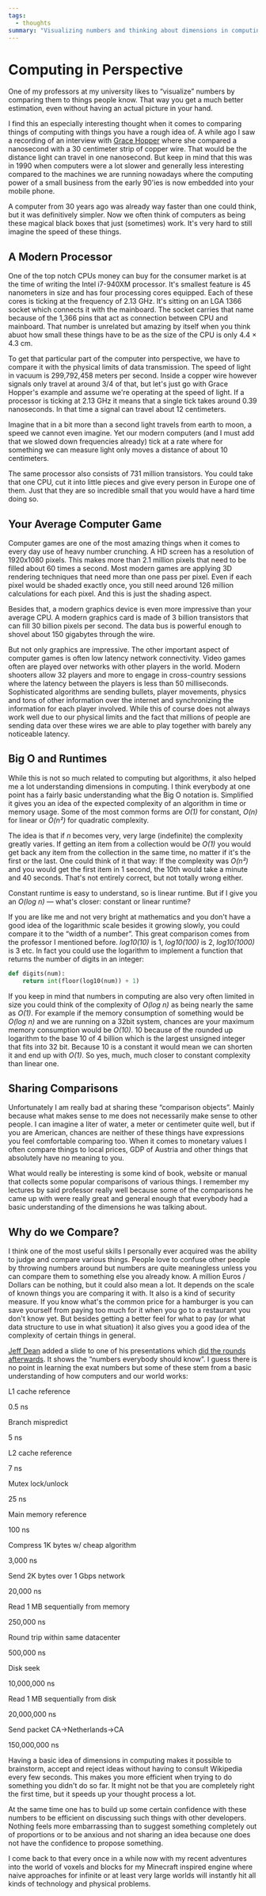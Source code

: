 ```yaml
---
tags:
  - thoughts
summary: "Visualizing numbers and thinking about dimensions in computing."
---
```


# Computing in Perspective

One of my professors at my university likes to “visualize” numbers by
comparing them to things people know.  That way you get a much better
estimation, even without having an actual picture in your hand.

I find this an especially interesting thought when it comes to comparing
things of computing with things you have a rough idea of.  A while ago I
saw a recording of an interview with [Grace Hopper](http://en.wikipedia.org/wiki/Grace_Hopper) where she compared a
nanosecond with a 30 centimeter strip of copper wire.  That would be the
distance light can travel in one nanosecond.  But keep in mind that this
was in 1990 when computers were a lot slower and generally less
interesting compared to the machines we are running nowadays where the
computing power of a small business from the early 90'ies is now embedded
into your mobile phone.

A computer from 30 years ago was already way faster than one could think,
but it was definitively simpler.  Now we often think of computers as being
these magical black boxes that just (sometimes) work.  It's very hard to
still imagine the speed of these things.

## A Modern Processor

One of the top notch CPUs money can buy for the consumer market is at the
time of writing the Intel i7-940XM processor.  It's smallest feature is 45
nanometers in size and has four processing cores equipped.  Each of these
cores is ticking at the frequency of 2.13 GHz.  It's sitting on an LGA
1366 socket which connects it with the mainboard.  The socket carries that
name because of the 1,366 pins that act as connection between CPU and
mainboard.  That number is unrelated but amazing by itself when you think
abuot how small these things have to be as the size of the CPU is only
4.4 × 4.3 cm.

To get that particular part of the computer into perspective, we have to
compare it with the physical limits of data transmission.  The speed of
light in vacuum is 299,792,458 meters per second.  Inside a copper wire
however signals only travel at around 3/4 of that, but let's just go with
Grace Hopper's example and assume we're operating at the speed of light.
If a processor is ticking at 2.13 GHz it means that a single tick takes
around 0.39 nanoseconds.  In that time a signal can travel about 12
centimeters.

Imagine that in a bit more than a second light travels from earth to moon,
a speed we cannot even imagine.  Yet our modern computers (and I must add
that we slowed down frequencies already) tick at a rate where for
something we can measure light only moves a distance of about 10
centimeters.

The same processor also consists of 731 million transistors.  You could
take that one CPU, cut it into little pieces and give every person in
Europe one of them.  Just that they are so incredible small that you would
have a hard time doing so.

## Your Average Computer Game

Computer games are one of the most amazing things when it comes to every
day use of heavy number crunching.  A HD screen has a resolution of
1920x1080 pixels.  This makes more than 2.1 million pixels that need to be
filled about 60 times a second.  Most modern games are applying 3D
rendering techniques that need more than one pass per pixel.  Even if each
pixel would be shaded exactly once, you still need around 126 million
calculations for each pixel.  And this is just the shading aspect.

Besides that, a modern graphics device is even more impressive than your
average CPU.  A modern graphics card is made of 3 billion transistors that
can fill 30 billion pixels per second.  The data bus is powerful enough to
shovel about 150 gigabytes through the wire.

But not only graphics are impressive.  The other important aspect of
computer games is often low latency network connectivity.  Video games
often are played over networks with other players in the world.  Modern
shooters allow 32 players and more to engage in cross-country sessions
where the latency between the players is less than 50 milliseconds.
Sophisticated algorithms are sending bullets, player movements, physics
and tons of other information over the internet and synchronizing the
information for each player involved.  While this of course does not
always work well due to our physical limits and the fact that millions of
people are sending data over these wires we are able to play together with
barely any noticeable latency.

## Big O and Runtimes

While this is not so much related to computing but algorithms, it also
helped me a lot understanding dimensions in computing.  I think everybody
at one point has a fairly basic understanding what the Big O notation is.
Simplified it gives you an idea of the expected complexity of an algorithm
in time or memory usage.  Some of the most common forms are *O(1)* for
constant, *O(n)* for linear or *O(n²)* for quadratic complexity.

The idea is that if *n* becomes very, very large (indefinite) the
complexity greatly varies.  If getting an item from a collection would be
*O(1)* you would get back any item from the collection in the same time,
no matter if it's the first or the last.  One could think of it that way:
If the complexity was *O(n²)* and you would get the first item in 1
second, the 10th would take a minute and 40 seconds.  That's not entirely
correct, but not totally wrong either.

Constant runtime is easy to understand, so is linear runtime.  But if I
give you an *O(log n)* — what's closer: constant or linear runtime?

If you are like me and not very bright at mathematics and you don't have a
good idea of the logarithmic scale besides it growing slowly, you could
compare it to the “width of a number”.  This great comparison comes from
the professor I mentioned before.  *log10(10)* is 1, *log10(100)* is 2,
*log10(1000)* is 3 etc.  In fact you could use the logarithm to implement
a function that returns the number of digits in an integer:

```python
def digits(num):
    return int(floor(log10(num)) + 1)
```

If you keep in mind that numbers in computing are also very often limited
in size you could think of the complexity of *O(log n)* as being nearly
the same as *O(1)*.  For example if the memory consumption of something
would be *O(log n)* and we are running on a 32bit system, chances are your
maximum memory consumption would be *O(10)*.  10 because of the rounded up
logarithm to the base 10 of 4 billion which is the largest unsigned
integer that fits into 32 bit.  Because 10 is a constant it would mean we
can shorten it and end up with *O(1)*.  So yes, much, much closer to
constant complexity than linear one.

## Sharing Comparisons

Unfortunately I am really bad at sharing these “comparison objects”.
Mainly because what makes sense to me does not necessarily make sense to
other people.  I can imagine a liter of water, a meter or centimeter quite
well, but if you are American, chances are neither of these things have
expressions you feel comfortable comparing too.  When it comes to monetary
values I often compare things to local prices, GDP of Austria and other
things that absolutely have no meaning to you.

What would really be interesting is some kind of book, website or manual
that collects some popular comparisons of various things.  I remember my
lectures by said professor really well because some of the comparisons he
came up with were really great and general enough that everybody had a
basic understanding of the dimensions he was talking about.

## Why do we Compare?

I think one of the most useful skills I personally ever acquired was the
ability to judge and compare various things.  People love to confuse other
people by throwing numbers around but numbers are quite meaningless unless
you can compare them to something else you already know.  A million Euros
/ Dollars can be nothing, but it could also mean a lot.  It depends on the
scale of known things you are comparing it with.  It also is a kind of
security measure.  If you know what's the common price for a hamburger is
you can save yourself from paying too much for it when you go to a
restaurant you don't know yet.  But besides getting a better feel for what
to pay (or what data structure to use in what situation) it also gives you
a good idea of the complexity of certain things in general.

[Jeff Dean](http://research.google.com/people/jeff/index.html) added a
slide to one of his presentations which [did the rounds afterwards](http://axisofeval.blogspot.com/2010/11/numbers-everybody-should-know.html).
It shows the “numbers everybody should know”.  I guess there is no point
in learning the exat numbers but some of these stem from a basic
understanding of how computers and our world works:

L1 cache reference

0.5 ns

Branch mispredict

5 ns

L2 cache reference

7 ns

Mutex lock/unlock

25 ns

Main memory reference

100 ns

Compress 1K bytes w/ cheap algorithm

3,000 ns

Send 2K bytes over 1 Gbps network

20,000 ns

Read 1 MB sequentially from memory

250,000 ns

Round trip within same datacenter

500,000 ns

Disk seek

10,000,000 ns

Read 1 MB sequentially from disk

20,000,000 ns

Send packet CA->Netherlands->CA

150,000,000 ns

Having a basic idea of dimensions in computing makes it possible to
brainstorm, accept and reject ideas without having to consult Wikipedia
every few seconds.  This makes you more efficient when trying to do
something you didn't do so far.  It might not be that you are completely
right the first time, but it speeds up your thought process a lot.

At the same time one has to build up some certain confidence with these
numbers to be efficient on discussing such things with other developers.
Nothing feels more embarrassing than to suggest something completely out
of proportions or to be anxious and not sharing an idea because one does
not have the confidence to propose something.

I come back to that every once in a while now with my recent adventures
into the world of voxels and blocks for my Minecraft inspired engine where
naive approaches for infinite or at least very large worlds will instantly
hit all kinds of technology and physical problems.
